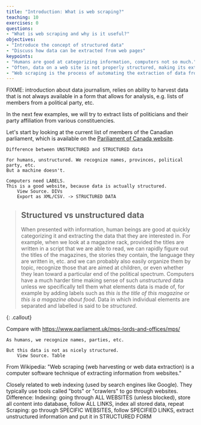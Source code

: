 ```yaml
---
title: "Introduction: What is web scraping?"
teaching: 10
exercises: 0
questions:
- "What is web scraping and why is it useful?"
objectives:
- "Introduce the concept of structured data"
- "Discuss how data can be extracted from web pages"
keypoints:
- "Humans are good at categorizing information, computers not so much."
- "Often, data on a web site is not properly structured, making its extraction difficult."
- "Web scraping is the process of automating the extraction of data from web sites."
---
```


FIXME: introduction about data journalism, relies on ability to harvest data that is not always available in a form that allows for
analysis, e.g. lists of members from a political party, etc.

In the next few examples, we will try to extract lists of politicians and their party affiliation from various
constituencies.

Let's start by looking at the current list of members of the Canadian parliament, which is available
on the [Pariliament of Canada website](http://www.parl.gc.ca/Parliamentarians/en/members).


	Difference between UNSTRUCTURED and STRUCTURED data
	
	For humans, unstructured. We recognize names, provinces, political party, etc.
	But a machine doesn't.
	
	Computers need LABELS.
	This is a good website, because data is actually structured. 
		View Source. DIVs
		Export as XML/CSV. -> STRUCTURED DATA






> ## Structured vs unstructured data
>
> When presented with information, human beings are good at quickly categorizing it and extracting the data
> that they are interested in. For example, when we look at a magazine rack, provided the titles are written
> in a script that we are able to read, we can rapidly figure out the titles of the magazines, the stories they
> contain, the language they are written in, etc. and we can probably also easily organize them by topic, 
> recognize those that are aimed at children, or even whether they lean toward a particular end of the
> political spectrum. Computers have a much harder time making sense of such _unstructured_ data unless
> we specifically tell them what elements data is made of, for example by adding labels such as
> _this is the title of this magazine_ or _this is a magazine about food_. Data in which individual elements
> are separated and labelled is said to be _structured_.
>
{: .callout}





Compare with
https://www.parliament.uk/mps-lords-and-offices/mps/

	As humans, we recognize names, parties, etc.
	
	But this data is not as nicely structured.
		View Source. Table

From Wikipedia:
	"Web scraping (web harvesting or web data extraction) is a computer software technique of extracting information from websites."

Closely related to web indexing (used by search engines like Google). They typically use tools called "bots" or "crawlers" to go through websites.
Difference:
	Indexing: going through ALL WEBSITES (unless blocked), store all content into database, follow ALL LINKS, index all stored data, repeat
	Scraping: go through SPECIFIC WEBSITES, follow SPECIFIED LINKS, extract unstructured information and put it in STRUCTURED FORM



